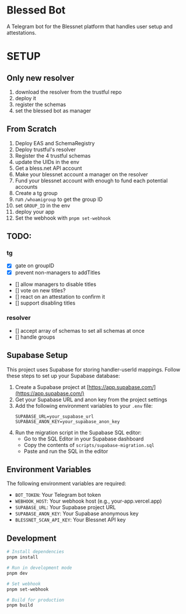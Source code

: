 # Blessed Bot

A Telegram bot for the Blessnet platform that handles user setup and attestations.

# SETUP

## Only new resolver

1. download the resolver from the trustful repo
2. deploy it
3. register the schemas
4. set the blessed bot as manager

## From Scratch
1. Deploy EAS and SchemaRegistry
2. Deploy trustful's resolver
3. Register the 4 trustful schemas
4. update the UIDs in the env
5. Get a bless.net API account
6. Make your blessnet account a manager on the resolver
7. Fund your blessnet account with enough to fund each potential accounts
8. Create a tg group
9. run `/whoamigroup` to get the group ID
10. set `GROUP_ID` in the env
11. deploy your app
12. Set the webhook with `pnpm set-webhook`

## TODO:


### tg

- [x] gate on groupID
- [x] prevent non-managers to addTitles
- [] allow managers to disable titles
- [] vote on new titles?
- [] react on an attestation to confirm it
- [] support disabling titles

### resolver

- [] accept array of schemas to set all schemas at once
- [] handle groups

## Supabase Setup

This project uses Supabase for storing handler-userId mappings. Follow these steps to set up your Supabase database:

1. Create a Supabase project at [https://app.supabase.com/](https://app.supabase.com/)
2. Get your Supabase URL and anon key from the project settings
3. Add the following environment variables to your `.env` file:
   ```
   SUPABASE_URL=your_supabase_url
   SUPABASE_ANON_KEY=your_supabase_anon_key
   ```
4. Run the migration script in the Supabase SQL editor:
   - Go to the SQL Editor in your Supabase dashboard
   - Copy the contents of `scripts/supabase-migration.sql`
   - Paste and run the SQL in the editor

## Environment Variables

The following environment variables are required:

- `BOT_TOKEN`: Your Telegram bot token
- `WEBHOOK_HOST`: Your webhook host (e.g., your-app.vercel.app)
- `SUPABASE_URL`: Your Supabase project URL
- `SUPABASE_ANON_KEY`: Your Supabase anonymous key
- `BLESSNET_SCAN_API_KEY`: Your Blessnet API key

## Development

```bash
# Install dependencies
pnpm install

# Run in development mode
pnpm dev

# Set webhook
pnpm set-webhook

# Build for production
pnpm build
```

